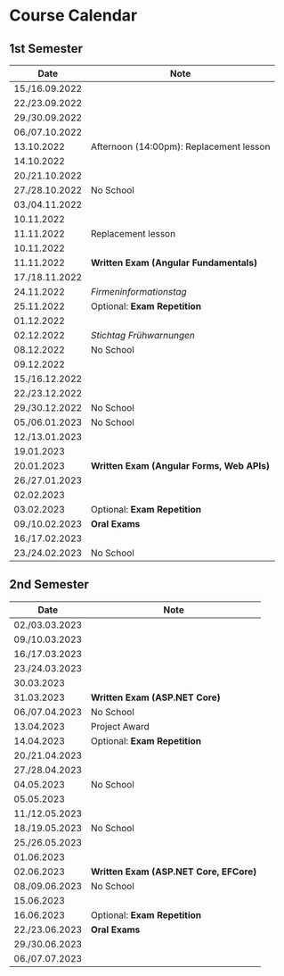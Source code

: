 # Course Calendar

## 1st Semester

| Date           | Note                                       |
| -------------- | ------------------------------------------ |
| 15./16.09.2022 |                                            |
| 22./23.09.2022 |                                            |
| 29./30.09.2022 |                                            |
| 06./07.10.2022 |                                            |
| 13.10.2022     | Afternoon (14:00pm): Replacement lesson    |
| 14.10.2022     |                                            |
| 20./21.10.2022 |                                            |
| 27./28.10.2022 | No School                                  |
| 03./04.11.2022 |                                            |
| 10.11.2022     |                                            |
| 11.11.2022     | Replacement lesson                         |
| 10.11.2022     |                                            |
| 11.11.2022     | **Written Exam (Angular Fundamentals)**    |
| 17./18.11.2022 |                                            |
| 24.11.2022     | *Firmeninformationstag*                    |
| 25.11.2022     | Optional: **Exam Repetition**              |
| 01.12.2022     |                                            |
| 02.12.2022     | *Stichtag Frühwarnungen*                   |
| 08.12.2022     | No School                                  |
| 09.12.2022     |                                            |
| 15./16.12.2022 |                                            |
| 22./23.12.2022 |                                            |
| 29./30.12.2022 | No School                                  |
| 05./06.01.2023 | No School                                  |
| 12./13.01.2023 |                                            |
| 19.01.2023     |                                            |
| 20.01.2023     | **Written Exam (Angular Forms, Web APIs)** |
| 26./27.01.2023 |                                            |
| 02.02.2023     |                                            |
| 03.02.2023     | Optional: **Exam Repetition**              |
| 09./10.02.2023 | **Oral Exams**                             |
| 16./17.02.2023 |                                            |
| 23./24.02.2023 | No School                                  |

## 2nd Semester

| Date           | Note                                    |
| -------------- | --------------------------------------- |
| 02./03.03.2023 |                                         |
| 09./10.03.2023 |                                         |
| 16./17.03.2023 |                                         |
| 23./24.03.2023 |                                         |
| 30.03.2023     |                                         |
| 31.03.2023     | **Written Exam (ASP.NET Core)**         |
| 06./07.04.2023 | No School                               |
| 13.04.2023     | Project Award                           |
| 14.04.2023     | Optional: **Exam Repetition**           |
| 20./21.04.2023 |                                         |
| 27./28.04.2023 |                                         |
| 04.05.2023     | No School                               |
| 05.05.2023     |                                         |
| 11./12.05.2023 |                                         |
| 18./19.05.2023 | No School                               |
| 25./26.05.2023 |                                         |
| 01.06.2023     |                                         |
| 02.06.2023     | **Written Exam (ASP.NET Core, EFCore)** |
| 08./09.06.2023 | No School                               |
| 15.06.2023     |                                         |
| 16.06.2023     | Optional: **Exam Repetition**           |
| 22./23.06.2023 | **Oral Exams**                          |
| 29./30.06.2023 |                                         |
| 06./07.07.2023 |                                         |
